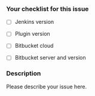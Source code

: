 <!-- 
User question must be directed at the Jenkins user mailing list or Jenkins gitter
https://groups.google.com/group/jenkinsci-users/topics
https://gitter.im/jenkinsci/jenkins
Only concerned about actual issues or features regarding the plugin, these features are best sent a pull request. 
Be warned that issues regarding user question will be closed.
-->

### Your checklist for this issue

- [ ] Jenkins version

- [ ] Plugin version

- [ ] Bitbucket cloud

- [ ] Bitbucket server and version

<!--
Put an `x` into the [ ] to show you have filled the information below
Describe your issue below
-->

### Description

Please describe your issue here.
